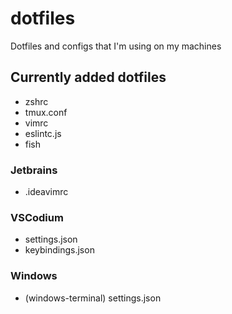# dotfiles
Dotfiles and configs that I'm using on my machines

## Currently added dotfiles

* zshrc
* tmux.conf
* vimrc
* eslintc.js
* fish

### Jetbrains
* .ideavimrc

### VSCodium
* settings.json
* keybindings.json

### Windows
* (windows-terminal) settings.json
